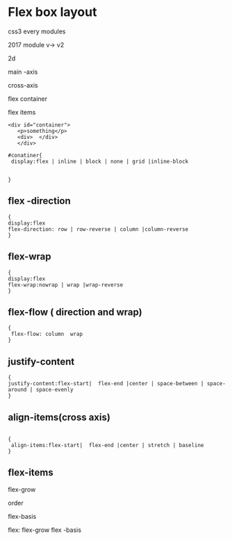 # Flex box layout 

 css3 every modules 

 2017 module  v-> v2 

 2d

main -axis 

 cross-axis

 flex container

 flex items 

 

```
<div id="container">
   <p>something</p>
   <div>  </div>
   </div>
```

```
#conatiner{
 display:flex | inline | block | none | grid |inline-block

 
}
```



## flex -direction

```
{
display:flex
flex-direction: row | row-reverse | column |column-reverse
}
```

## flex-wrap

```
{
display:flex
flex-wrap:nowrap | wrap |wrap-reverse
}
```

## flex-flow ( direction and  wrap)

 

```
{
 flex-flow: column  wrap
}
```

##  justify-content

```
{
justify-content:flex-start|  flex-end |center | space-between | space-around | space-evenly
}
```

## align-items(cross axis)

```

{
 align-items:flex-start|  flex-end |center | stretch | baseline
}
```

##  flex-items 

flex-grow

order

flex-basis

flex: flex-grow  flex -basis

